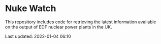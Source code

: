 # Nuke Watch

This repository includes code for retrieving the latest information available on the output of EDF nuclear power plants in the UK.

Last updated: 2022-01-04 06:10